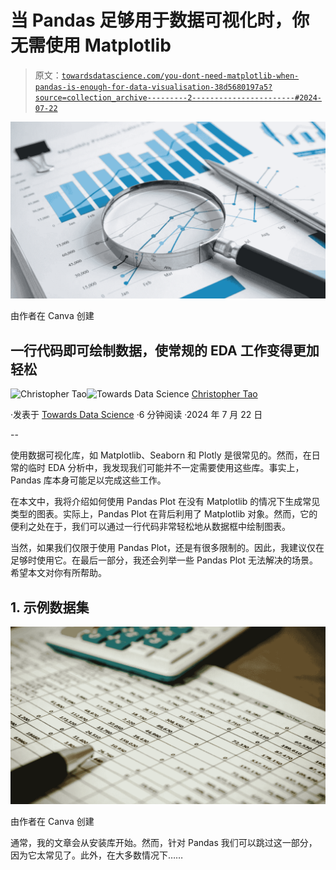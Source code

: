 # 当 Pandas 足够用于数据可视化时，你无需使用 Matplotlib

> 原文：[`towardsdatascience.com/you-dont-need-matplotlib-when-pandas-is-enough-for-data-visualisation-38d5680197a5?source=collection_archive---------2-----------------------#2024-07-22`](https://towardsdatascience.com/you-dont-need-matplotlib-when-pandas-is-enough-for-data-visualisation-38d5680197a5?source=collection_archive---------2-----------------------#2024-07-22)

![](img/9938848abaa77e3cc01ac8471429bb99.png)

由作者在 Canva 创建

## 一行代码即可绘制数据，使常规的 EDA 工作变得更加轻松

[](https://christophertao.medium.com/?source=post_page---byline--38d5680197a5--------------------------------)![Christopher Tao](https://christophertao.medium.com/?source=post_page---byline--38d5680197a5--------------------------------)[](https://towardsdatascience.com/?source=post_page---byline--38d5680197a5--------------------------------)![Towards Data Science](https://towardsdatascience.com/?source=post_page---byline--38d5680197a5--------------------------------) [Christopher Tao](https://christophertao.medium.com/?source=post_page---byline--38d5680197a5--------------------------------)

·发表于 [Towards Data Science](https://towardsdatascience.com/?source=post_page---byline--38d5680197a5--------------------------------) ·6 分钟阅读 ·2024 年 7 月 22 日

--

使用数据可视化库，如 Matplotlib、Seaborn 和 Plotly 是很常见的。然而，在日常的临时 EDA 分析中，我发现我们可能并不一定需要使用这些库。事实上，Pandas 库本身可能足以完成这些工作。

在本文中，我将介绍如何使用 Pandas Plot 在没有 Matplotlib 的情况下生成常见类型的图表。实际上，Pandas Plot 在背后利用了 Matplotlib 对象。然而，它的便利之处在于，我们可以通过一行代码非常轻松地从数据框中绘制图表。

当然，如果我们仅限于使用 Pandas Plot，还是有很多限制的。因此，我建议仅在足够时使用它。在最后一部分，我还会列举一些 Pandas Plot 无法解决的场景。希望本文对你有所帮助。

## 1\. 示例数据集

![](img/8ce2ea55e5678248cfb5c78f0d97ea06.png)

由作者在 Canva 创建

通常，我的文章会从安装库开始。然而，针对 Pandas 我们可以跳过这一部分，因为它太常见了。此外，在大多数情况下……
